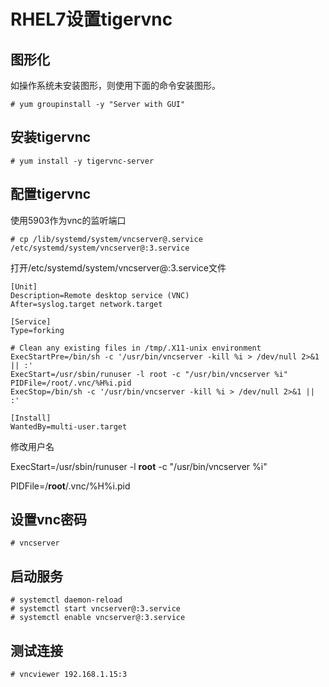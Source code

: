 # RHEL7设置tigervnc

## 图形化
如操作系统未安装图形，则使用下面的命令安装图形。

    # yum groupinstall -y "Server with GUI"

## 安装tigervnc

    # yum install -y tigervnc-server

## 配置tigervnc

使用5903作为vnc的监听端口

    # cp /lib/systemd/system/vncserver@.service /etc/systemd/system/vncserver@:3.service
打开/etc/systemd/system/vncserver@:3.service文件

    [Unit]
    Description=Remote desktop service (VNC)
    After=syslog.target network.target
    
    [Service]
    Type=forking
    
    # Clean any existing files in /tmp/.X11-unix environment
    ExecStartPre=/bin/sh -c '/usr/bin/vncserver -kill %i > /dev/null 2>&1 || :'
    ExecStart=/usr/sbin/runuser -l root -c "/usr/bin/vncserver %i"
    PIDFile=/root/.vnc/%H%i.pid
    ExecStop=/bin/sh -c '/usr/bin/vncserver -kill %i > /dev/null 2>&1 || :'
    
    [Install]
    WantedBy=multi-user.target
修改用户名

ExecStart=/usr/sbin/runuser -l **root** -c "/usr/bin/vncserver %i"

PIDFile=/**root**/.vnc/%H%i.pid
## 设置vnc密码
    # vncserver
## 启动服务
    # systemctl daemon-reload
    # systemctl start vncserver@:3.service
    # systemctl enable vncserver@:3.service
## 测试连接
    # vncviewer 192.168.1.15:3
<!--stackedit_data:
eyJoaXN0b3J5IjpbNjQ5MjUyMzc0LDIwNTg2NTI2MDJdfQ==
-->